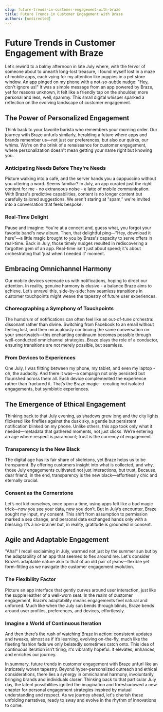```yaml
---
slug: future-trends-in-customer-engagement-with-braze
title: Future Trends in Customer Engagement with Braze
authors: [undirected]
---
```



# Future Trends in Customer Engagement with Braze

Let’s rewind to a balmy afternoon in late July where, with the fervor of someone about to unearth long-lost treasure, I found myself lost in a maze of mobile apps, each vying for my attention like puppies in a pet store window. An app pinged on my phone with a not-so-subtle nudge: "Hey, don't ignore us!" It was a simple message from an app powered by Braze, yet for reasons unknown, it felt like a friendly tap on the shoulder, more personal and less, well, spammy. This small digital whisper sparked a reflection on the evolving landscape of customer engagement.

## The Power of Personalized Engagement

Think back to your favorite barista who remembers your morning order. Our journey with Braze unfurls similarly, heralding a future where apps and brands remember us—not just our preferences, but also our quirks, our whims. We're on the brink of a renaissance for customer engagement, where personalization doesn't mean getting your name right but knowing you.

### Anticipating Needs Before They're Needs

Picture walking into a café, and the server hands you a cappuccino without you uttering a word. Seems familiar? In July, an app curated just the right content for me - no extraneous noise - a latte of mobile communication. With Braze's predictive capabilities, content is no longer content but carefully tailored suggestions. We aren't staring at "spam," we're invited into a conversation that feels bespoke.

### Real-Time Delight

Pause and imagine: You're at a concert and, guess what, you forgot your favorite band's new album. Then, that delightful ping—"Hey, download it here"—a little magic brought to you by Braze's capacity to serve offers in real-time. Back in July, those timely nudges resulted in rediscovering a forgotten gem of an app. Real-time isn't just about speed; it's about orchestrating that 'just when I needed it' moment.

## Embracing Omnichannel Harmony

Our mobile devices serenade us with notifications, hoping to direct our attention. In reality, genuine harmony is elusive - a balance Braze aims to achieve. Let’s unravel this, side-by-side: how seamless transitions in customer touchpoints might weave the tapestry of future user experiences.

### Choreographing a Symphony of Touchpoints

The humdrum of notifications can often feel like an out-of-tune orchestra: dissonant rather than divine. Switching from Facebook to an email without feeling lost, and then miraculously continuing the same conversation on your smartwatch—this enchanting continuum becomes possible through well-conducted omnichannel strategies. Braze plays the role of a conductor, ensuring transitions are not merely possible, but seamless.

### From Devices to Experiences

One July, I was flitting between my phone, my tablet, and even my laptop - oh, the audacity. And there it was—a campaign not only persisted but flourished across them all. Each device complemented the experience rather than fractured it. That’s the Braze magic—creating not isolated engagements, but symbiotic experiences.

## The Emergence of Ethical Engagement

Thinking back to that July evening, as shadows grew long and the city lights flickered like fireflies against the dusk sky, a gentle but persistent notification blinked on my phone. Unlike others, this app took only what it needed—metadata that gathered moments, not just clicks. We’re entering an age where respect is paramount; trust is the currency of engagement.

### Transparency is the New Black

The digital age has its fair share of skeletons, yet Braze helps us to be transparent. By offering customers insight into what is collected, and why, those July engagements cultivated not just interactions, but trust. Because, dear friend, in the end, transparency is the new black—effortlessly chic and eternally crucial.

### Consent as the Cornerstone

Let’s not kid ourselves, once upon a time, using apps felt like a bad magic trick—now you see your data, now you don’t. But in July’s encounter, Braze sought my input, my consent. This shift from assumption to permission marked a sea change, and personal data exchanged hands only with a blessing. It’s a no-brainer but, in reality, gratitude is grounded in consent.

## Agile and Adaptable Engagement

"Aha!" I recall exclaiming in July, warmed not just by the summer sun but by the adaptability of an app that seemed to flex around me. Let's consider Braze’s adaptable nature akin to that of an old pair of jeans—flexible yet form-fitting as we navigate the customer engagement evolution.

### The Flexibility Factor

Picture an app interface that gently curves around user interaction, just like the supple leather of a well-worn seat. In the realm of customer engagement, Braze’s adaptability means engagements feel natural and unforced. Much like when the July sun bends through blinds, Braze bends around user profiles, preferences, and devices, effortlessly.

### Imagine a World of Continuous Iteration

And then there’s the rush of watching Braze in action: consistent updates and tweaks, almost as if it’s learning, evolving on-the-fly, much like the fleeting fashion fads we only belatedly sometimes catch onto. This idea of continuous iteration isn’t tiring; it's vibrantly hopeful. It elevates, enhances, and enriches our journey.

In summary, future trends in customer engagement with Braze unfurl like an intricately woven tapestry. Beyond hyper-personalized outreach and ethical considerations, there lies a synergy in omnichannel harmony, involuntarily bringing brands and individuals closer. Thinking back to that particular July day, the latent possibilities ignited the imagination and foreshadowed a new chapter for personal engagement strategies inspired by mutual understanding and respect. As we journey ahead, let's cherish these unfolding narratives, ready to sway and evolve in the rhythm of innovations to come.